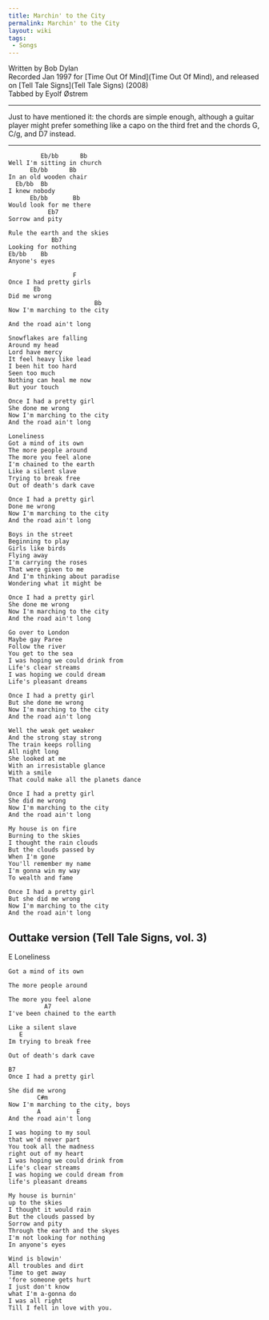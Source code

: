 ```yaml
---
title: Marchin' to the City
permalink: Marchin' to the City
layout: wiki
tags:
 - Songs
---
```


Written by Bob Dylan  
Recorded Jan 1997 for [Time Out Of Mind](Time Out Of Mind),
and released on [Tell Tale Signs](Tell Tale Signs) (2008)  
Tabbed by Eyolf Østrem

* * * * *

Just to have mentioned it: the chords are simple enough, although a
guitar player might prefer something like a capo on the third fret and
the chords G, C/g, and D7 instead.

* * * * *

             Eb/bb      Bb
    Well I'm sitting in church
          Eb/bb      Bb
    In an old wooden chair
      Eb/bb  Bb
    I knew nobody
          Eb/bb       Bb
    Would look for me there
               Eb7
    Sorrow and pity

    Rule the earth and the skies
                Bb7
    Looking for nothing
    Eb/bb    Bb
    Anyone's eyes

                      F
    Once I had pretty girls
           Eb
    Did me wrong
                            Bb
    Now I'm marching to the city

    And the road ain't long

    Snowflakes are falling
    Around my head
    Lord have mercy
    It feel heavy like lead
    I been hit too hard
    Seen too much
    Nothing can heal me now
    But your touch

    Once I had a pretty girl
    She done me wrong
    Now I'm marching to the city
    And the road ain't long

    Loneliness
    Got a mind of its own
    The more people around
    The more you feel alone
    I'm chained to the earth
    Like a silent slave
    Trying to break free
    Out of death's dark cave

    Once I had a pretty girl
    Done me wrong
    Now I'm marching to the city
    And the road ain't long

    Boys in the street
    Beginning to play
    Girls like birds
    Flying away
    I'm carrying the roses
    That were given to me
    And I'm thinking about paradise
    Wondering what it might be

    Once I had a pretty girl
    She done me wrong
    Now I'm marching to the city
    And the road ain't long

    Go over to London
    Maybe gay Paree
    Follow the river
    You get to the sea
    I was hoping we could drink from
    Life's clear streams
    I was hoping we could dream
    Life's pleasant dreams

    Once I had a pretty girl
    But she done me wrong
    Now I'm marching to the city
    And the road ain't long

    Well the weak get weaker
    And the strong stay strong
    The train keeps rolling
    All night long
    She looked at me
    With an irresistable glance
    With a smile
    That could make all the planets dance

    Once I had a pretty girl
    She did me wrong
    Now I'm marching to the city
    And the road ain't long

    My house is on fire
    Burning to the skies
    I thought the rain clouds
    But the clouds passed by
    When I'm gone
    You'll remember my name
    I'm gonna win my way
    To wealth and fame

    Once I had a pretty girl
    But she did me wrong
    Now I'm marching to the city
    And the road ain't long

<h2 class="songversion">
Outtake version (Tell Tale Signs, vol. 3)

</h2>
    E
    Loneliness

    Got a mind of its own

    The more people around

    The more you feel alone
              A7
    I've been chained to the earth

    Like a silent slave
       E
    Im trying to break free

    Out of death's dark cave

    B7
    Once I had a pretty girl

    She did me wrong
            C#m
    Now I'm marching to the city, boys
            A          E
    And the road ain't long

    I was hoping to my soul
    that we'd never part
    You took all the madness
    right out of my heart
    I was hoping we could drink from
    Life's clear streams
    I was hoping we could dream from
    life's pleasant dreams

    My house is burnin'
    up to the skies
    I thought it would rain
    But the clouds passed by
    Sorrow and pity
    Through the earth and the skyes
    I'm not looking for nothing
    In anyone's eyes

    Wind is blowin'
    All troubles and dirt
    Time to get away
    'fore someone gets hurt
    I just don't know
    what I'm a-gonna do
    I was all right
    Till I fell in love with you.
